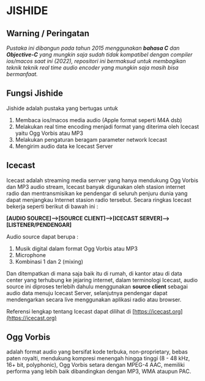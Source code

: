 # JISHIDE

## Warning / Peringatan

*Pustaka ini dibangun pada tahun 2015 menggunakan **bahasa C** dan **Objective-C** yang mungkin saja sudah tidak kompatibel dengan compiler ios/macos saat ini (2022), repositori ini bermaksud untuk membagikan teknik teknik real time audio encoder yang mungkin saja masih bisa bermanfaat.*
 
## Fungsi Jishide
Jishide adalah pustaka yang bertugas untuk 
 1. Membaca ios/macos media audio (Apple format seperti M4A dsb)
 2. Melakukan real time encoding menjadi format yang diterima oleh Icecast yaitu Ogg Vorbis atau MP3
 3. Melakukan pengaturan beragam parameter network Icecast
 4. Mengirim  audio data ke Icecast Server


## Icecast
Icecast adalah streaming media serrver yang hanya mendukung Ogg Vorbis dan MP3 audio stream, Icecast banyak digunakan oleh stasion internet radio dan mentransmisikan ke pendengar di seluruh penjuru dunia yang dapat menjangkau Internet stasion radio tersebut. Secara ringkas Icecast bekerja seperti berikut di bawah ini :

**[AUDIO SOURCE]-->[SOURCE CLIENT]-->[ICECAST SERVER]-->[LISTENER/PENDENGAR]**

Audio source dapat berupa :

1. Musik digital dalam format Ogg Vorbis atau MP3
2. Microphone
3. Kombinasi 1 dan 2 (mixing)

Dan ditempatkan di mana saja baik itu di rumah, di kantor atau di data center yang terhubung ke jejaring internet, dalam terminologi Icecast, audio source ini diproses terlebih dahulu menggunakan **source client** sebagai audio data menuju Icecast Server, selanjutnya pendengar dapat mendengarkan secara live menggunakan aplikasi radio atau browser.

Referensi lengkap tentang Icecast dapat dilihat di [https://icecast.org](https://icecast.org) 

## Ogg Vorbis
adalah format audio yang bersifat kode terbuka, non-proprietary, bebas paten royalti, mendukung kompresi menengah hingga tinggi (8 - 48 kHz, 16+ bit, polyphonic), Ogg Vorbis setara dengan MPEG-4 AAC, memiliki performa yang lebih baik dibandingkan dengan MP3, WMA ataupun PAC.  
